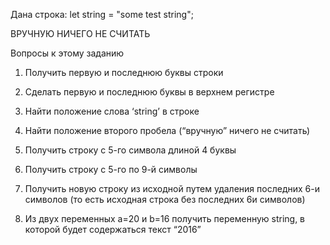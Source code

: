 Дана строка: let string = "some test string";

ВРУЧНУЮ НИЧЕГО НЕ СЧИТАТЬ

Вопросы к этому заданию

1. Получить первую и последнюю буквы строки

2. Сделать первую и последнюю буквы в верхнем регистре

3. Найти положение слова ‘string’ в строке

4. Найти положение второго пробела (“вручную” ничего не считать)

5. Получить строку с 5-го символа длиной 4 буквы

6. Получить строку с 5-го по 9-й символы

7. Получить новую строку из исходной путем удаления последних 6-и символов (то есть исходная строка без последних 6и символов)

8. Из двух переменных a=20 и b=16 получить переменную string, в которой будет содержаться текст “2016”

